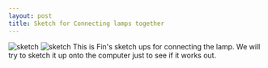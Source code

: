 ```yaml
---
layout: post
title: Sketch for Connecting lamps together
---
```


![sketch]({{site.baseurl}}/images/finsketch.jpg)
![sketch]({{site.baseurl}}/images/finsketch2.jpg)
This is Fin's sketch ups for connecting the lamp. We will try to sketch it up onto the computer just to see if it works out.